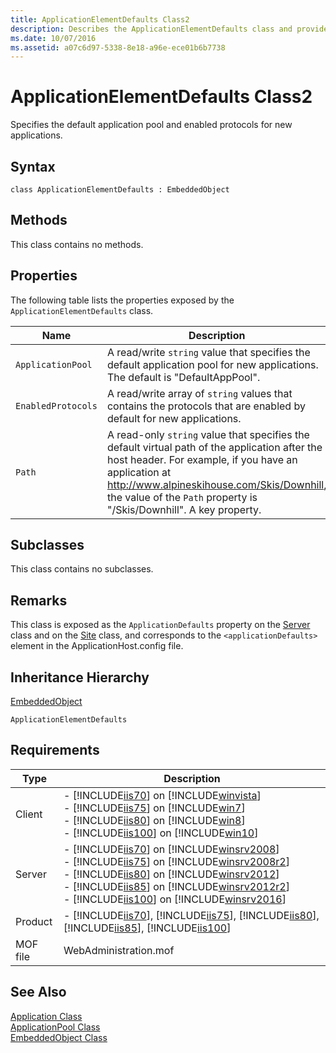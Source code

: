 ```yaml
---
title: ApplicationElementDefaults Class2
description: Describes the ApplicationElementDefaults class and provides the class' syntax, properties, remarks, inheritance hierarchy, and requirements.
ms.date: 10/07/2016
ms.assetid: a07c6d97-5338-8e18-a96e-ece01b6b7738
---
```

# ApplicationElementDefaults Class2
Specifies the default application pool and enabled protocols for new applications.  
  
## Syntax  
  
```vbs  
class ApplicationElementDefaults : EmbeddedObject  
```  
  
## Methods  
 This class contains no methods.  
  
## Properties  
 The following table lists the properties exposed by the `ApplicationElementDefaults` class.  
  
|Name|Description|  
|----------|-----------------|  
|`ApplicationPool`|A read/write `string` value that specifies the default application pool for new applications. The default is "DefaultAppPool".|  
|`EnabledProtocols`|A read/write array of `string` values that contains the protocols that are enabled by default for new applications.|  
|`Path`|A read-only `string` value that specifies the default virtual path of the application after the host header. For example, if you have an application at http://www.alpineskihouse.com/Skis/Downhill, the value of the `Path` property is "/Skis/Downhill". A key property.|  
  
## Subclasses  
 This class contains no subclasses.  
  
## Remarks  
 This class is exposed as the `ApplicationDefaults` property on the [Server](../wmi-provider/server-class.md) class and on the [Site](../wmi-provider/site-class.md) class, and corresponds to the `<applicationDefaults>` element in the ApplicationHost.config file.  
  
## Inheritance Hierarchy  
 [EmbeddedObject](../wmi-provider/embeddedobject-class.md)  
  
 `ApplicationElementDefaults`  
  
## Requirements  
  
|Type|Description|  
|----------|-----------------|  
|Client|-   [!INCLUDE[iis70](../wmi-provider/includes/iis70-md.md)] on [!INCLUDE[winvista](../wmi-provider/includes/winvista-md.md)]<br />-   [!INCLUDE[iis75](../wmi-provider/includes/iis75-md.md)] on [!INCLUDE[win7](../wmi-provider/includes/win7-md.md)]<br />-   [!INCLUDE[iis80](../wmi-provider/includes/iis80-md.md)] on [!INCLUDE[win8](../wmi-provider/includes/win8-md.md)]<br />-   [!INCLUDE[iis100](../wmi-provider/includes/iis100-md.md)] on [!INCLUDE[win10](../wmi-provider/includes/win10-md.md)]|  
|Server|-   [!INCLUDE[iis70](../wmi-provider/includes/iis70-md.md)] on [!INCLUDE[winsrv2008](../wmi-provider/includes/winsrv2008-md.md)]<br />-   [!INCLUDE[iis75](../wmi-provider/includes/iis75-md.md)] on [!INCLUDE[winsrv2008r2](../wmi-provider/includes/winsrv2008r2-md.md)]<br />-   [!INCLUDE[iis80](../wmi-provider/includes/iis80-md.md)] on [!INCLUDE[winsrv2012](../wmi-provider/includes/winsrv2012-md.md)]<br />-   [!INCLUDE[iis85](../wmi-provider/includes/iis85-md.md)] on [!INCLUDE[winsrv2012r2](../wmi-provider/includes/winsrv2012r2-md.md)]<br />-   [!INCLUDE[iis100](../wmi-provider/includes/iis100-md.md)] on [!INCLUDE[winsrv2016](../wmi-provider/includes/winsrv2016-md.md)]|  
|Product|-   [!INCLUDE[iis70](../wmi-provider/includes/iis70-md.md)], [!INCLUDE[iis75](../wmi-provider/includes/iis75-md.md)], [!INCLUDE[iis80](../wmi-provider/includes/iis80-md.md)], [!INCLUDE[iis85](../wmi-provider/includes/iis85-md.md)], [!INCLUDE[iis100](../wmi-provider/includes/iis100-md.md)]|  
|MOF file|WebAdministration.mof|  
  
## See Also  
 [Application Class](../wmi-provider/application-class.md)   
 [ApplicationPool Class](../wmi-provider/applicationpool-class.md)   
 [EmbeddedObject Class](../wmi-provider/embeddedobject-class.md)
